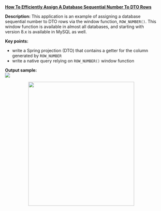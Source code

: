 **[How To Efficiently Assign A Database Sequential Number To DTO Rows](https://github.com/AnghelLeonard/Hibernate-SpringBoot/tree/master/HibernateSpringBootAssignSequentialNumber)**
 
**Description:** This application is an example of assigning a database sequential number to DTO rows via the window function, `ROW_NUMBER()`. This window function is available in almost all databases, and starting with version 8.x is available in MySQL as well.

**Key points:**
- write a Spring projection (DTO) that contains a getter for the column generated by `ROW_NUMBER`
- write a native query relying on `ROW_NUMBER()` window function
     
**Output sample:**\
![](https://github.com/AnghelLeonard/Hibernate-SpringBoot/blob/master/HibernateSpringBootAssignSequentialNumber/assign%20sequential%20number%20to%20rows.png)
     
<a href="https://leanpub.com/java-persistence-performance-illustrated-guide"><p align="center"><img src="https://github.com/AnghelLeonard/Hibernate-SpringBoot/blob/master/Java%20Persistence%20Performance%20Illustrated%20Guide.jpg" height="410" width="350"/></p></a>
